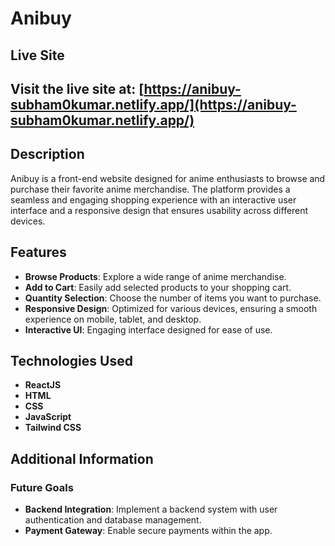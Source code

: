 # Anibuy

## Live Site

## Visit the live site at: [https://anibuy-subham0kumar.netlify.app/](https://anibuy-subham0kumar.netlify.app/)

## Description

Anibuy is a front-end website designed for anime enthusiasts to browse and purchase their favorite anime merchandise. The platform provides a seamless and engaging shopping experience with an interactive user interface and a responsive design that ensures usability across different devices.

## Features

- **Browse Products**: Explore a wide range of anime merchandise.
- **Add to Cart**: Easily add selected products to your shopping cart.
- **Quantity Selection**: Choose the number of items you want to purchase.
- **Responsive Design**: Optimized for various devices, ensuring a smooth experience on mobile, tablet, and desktop.
- **Interactive UI**: Engaging interface designed for ease of use.


## Technologies Used

- **ReactJS**
- **HTML**
- **CSS**
- **JavaScript**
- **Tailwind CSS**

## Additional Information

### Future Goals
- **Backend Integration**: Implement a backend system with user authentication and database management.
- **Payment Gateway**: Enable secure payments within the app.

